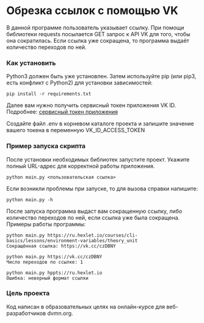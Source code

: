 # Обрезка ссылок с помощью VK

В данной программе пользователь указывает ссылку. При помощи библиотеки requests посылается GET запрос к API VK для того, чтобы она сократилась. Если ссылка уже сокращена, то программа выдаёт количество переходов по ней.

### Как установить

Python3 должен быть уже установлен. Затем используйте pip (или pip3, есть конфликт с Python2) для установки зависимостей:
```
pip install -r requirements.txt
```
Далее вам нужно получить сервисный токен приложения VK ID. Подробнее: [сервисный токен приложения](https://id.vk.com/about/business/go/docs/ru/vkid/latest/vk-id/connection/tokens/service-token)

Создайте файл .env в корневом каталоге проекта и запишите значение вашего токена в переменную VK_ID_ACCESS_TOKEN

### Пример запуска скрипта

После установки необходимых библиотек запустите проект. Укажите полный URL-адрес для корректной работы приложения.
```
python main.py <пользовательская ссылка>
```
Если возникли проблемы при запуске, то для вызова справки напишите:
```
python main.py -h
```
После запуска программа выдаст вам сокращенную ссылку, либо количество переходов по ней, если ссылка уже была сокращена. Примеры работы программы:
```
python main.py https://ru.hexlet.io/courses/cli-basics/lessons/environment-variables/theory_unit
Сокращённая ссылка: https://vk.cc/czDBNY
```
```
python main.py https://vk.cc/czDBNY
Число переходов по ссылке: 1
```
```
python main.py hppts://ru.hexlet.io
Ошибка: неверный формат ссылки
```

### Цель проекта
Код написан в образовательных целях на онлайн-курсе для веб-разработчиков dvmn.org.
